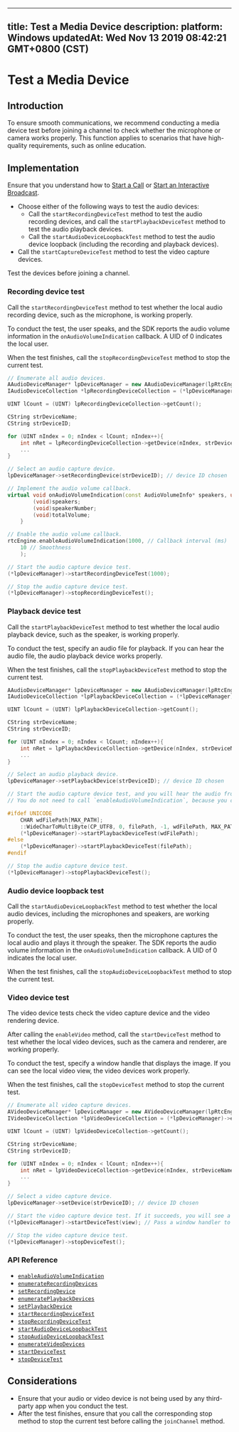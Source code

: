 
---
title: Test a Media Device
description: 
platform: Windows
updatedAt: Wed Nov 13 2019 08:42:21 GMT+0800 (CST)
---
# Test a Media Device
## Introduction

To ensure smooth communications, we recommend conducting a media device test before joining a channel to check whether the microphone or camera works properly. This function applies to scenarios that have high-quality requirements, such as online education.

## Implementation

Ensure that you understand how to [Start a Call](../../en/Interactive%20Broadcast/start_call_windows.md) or [Start an Interactive Broadcast](../../en/Interactive%20Broadcast/start_live_windows.md).

- Choose either of the following ways to test the audio devices:
	- Call the `startRecordingDeviceTest` method to test the audio recording devices, and call the `startPlaybackDeviceTest` method to test the audio playback devices.
	- Call the `startAudioDeviceLoopbackTest` method to test the audio device loopback (including the recording and playback devices).
- Call the `startCaptureDeviceTest` method to test the video capture devices.

<div class="alert note">Test the devices before joining a channel.</div>

### Recording device test

Call the `startRecordingDeviceTest` method to test whether the local audio recording device, such as the microphone, is working properly.

To conduct the test, the user speaks, and the SDK reports the audio volume information in the `onAudioVolumeIndication` callback. A UID of 0 indicates the local user.

When the test finishes, call the `stopRecordingDeviceTest` method to stop the current test.

```C++
// Enumerate all audio devices.
AAudioDeviceManager* lpDeviceManager = new AAudioDeviceManager(lpRtcEngine);
IAudioDeviceCollection *lpRecordingDeviceCollection = (*lpDeviceManager)->enumerateRecordingDevices();

UINT lCount = (UINT) lpRecordingDeviceCollection->getCount();

CString strDeviceName;
CString strDeviceID;

for (UINT nIndex = 0; nIndex < lCount; nIndex++){
    int nRet = lpRecordingDeviceCollection->getDevice(nIndex, strDeviceName, strDeviceID);
	...
}

// Select an audio capture device.
lpDeviceManager->setRecordingDevice(strDeviceID); // device ID chosen

// Implement the audio volume callback.
virtual void onAudioVolumeIndication(const AudioVolumeInfo* speakers, unsigned int speakerNumber, int totalVolume) {
        (void)speakers;
        (void)speakerNumber;
        (void)totalVolume;
    }

// Enable the audio volume callback.
rtcEngine.enableAudioVolumeIndication(1000, // Callback interval (ms)
	10 // Smoothness
	);

// Start the audio capture device test.
(*lpDeviceManager)->startRecordingDeviceTest(1000);

// Stop the audio capture device test.
(*lpDeviceManager)->stopRecordingDeviceTest();
```

### Playback device test

Call the `startPlaybackDeviceTest` method to test whether the local audio playback device, such as the speaker, is working properly.

To conduct the test, specify an audio file for playback. If you can hear the audio file, the audio playback device works properly.

When the test finishes, call the `stopPlaybackDeviceTest` method to stop the current test.

```C++
AAudioDeviceManager* lpDeviceManager = new AAudioDeviceManager(lpRtcEngine);
IAudioDeviceCollection *lpPlaybackDeviceCollection = (*lpDeviceManager)->enumeratePlaybackDevices();

UINT lCount = (UINT) lpPlaybackDeviceCollection->getCount();

CString strDeviceName;
CString strDeviceID;

for (UINT nIndex = 0; nIndex < lCount; nIndex++){
    int nRet = lpPlaybackDeviceCollection->getDevice(nIndex, strDeviceName, strDeviceID);
	...
}

// Select an audio playback device.
lpDeviceManager->setPlaybackDevice(strDeviceID); // device ID chosen

// Start the audio capture device test, and you will hear the audio from the external device.
// You do not need to call `enableAudioVolumeIndication`, because you can directly hear the audio.

#ifdef UNICODE
	CHAR wdFilePath[MAX_PATH];
	::WideCharToMultiByte(CP_UTF8, 0, filePath, -1, wdFilePath, MAX_PATH, NULL, NULL);
	(*lpDeviceManager)->startPlaybackDeviceTest(wdFilePath);
#else
	(*lpDeviceManager)->startPlaybackDeviceTest(filePath);
#endif

// Stop the audio capture device test.
(*lpDeviceManager)->stopPlaybackDeviceTest();
```

### Audio device loopback test

Call the `startAudioDeviceLoopbackTest` method to test whether the local audio devices, including the microphones and speakers, are working properly.

To conduct the test, the user speaks, then the microphone captures the local audio and plays it through the speaker. The SDK reports the audio volume information in the `onAudioVolumeIndication` callback. A UID of 0 indicates the local user.

When the test finishes, call the `stopAudioDeviceLoopbackTest` method to stop the current test.

### Video device test

The video device tests check the video capture device and the video rendering device.

After calling the `enableVideo` method, call the `startDeviceTest` method to test whether the local video devices, such as the camera and renderer, are working properly.

To conduct the test, specify a window handle that displays the image. If you can see the local video view, the video devices work properly.

When the test finishes, call the `stopDeviceTest` method to stop the current test.

```C++
// Enumerate all video capture devices.
AVideoDeviceManager* lpDeviceManager = new AVideoDeviceManager(lpRtcEngine);
IVideoDeviceCollection *lpVideoDeviceCollection = (*lpDeviceManager)->enumerateVideoDevices();

UINT lCount = (UINT) lpVideoDeviceCollection->getCount();

CString strDeviceName;
CString strDeviceID;

for (UINT nIndex = 0; nIndex < lCount; nIndex++){
    int nRet = lpVideoDeviceCollection->getDevice(nIndex, strDeviceName, strDeviceID);
	...
}

// Select a video capture device.
lpDeviceManager->setDevice(strDeviceID); // device ID chosen

// Start the video capture device test. If it succeeds, you will see a preview of the screen.
(*lpDeviceManager)->startDeviceTest(view); // Pass a window handler to it.

// Stop the video capture device test.
(*lpDeviceManager)->stopDeviceTest();
```


### API Reference

* [`enableAudioVolumeIndication`](https://docs.agora.io/en/Interactive%20Broadcast/API%20Reference/cpp/classagora_1_1rtc_1_1_i_rtc_engine.html#a4b30a8ff1ae50c4c114ae4f909c4ebcb)
* [`enumerateRecordingDevices`](https://docs.agora.io/en/Interactive%20Broadcast/API%20Reference/cpp/classagora_1_1rtc_1_1_i_audio_device_manager.html#a1ea4f53d60dc91ea83960885f9ab77ee)
* [`setRecordingDevice`](https://docs.agora.io/en/Interactive%20Broadcast/API%20Reference/cpp/classagora_1_1rtc_1_1_i_audio_device_manager.html#a723941355030636cd7d183d53cc7ace7)
* [`enumeratePlaybackDevices`](https://docs.agora.io/en/Interactive%20Broadcast/API%20Reference/cpp/classagora_1_1rtc_1_1_i_audio_device_manager.html#aa13c99d575d89e7ceeeb139be723b18a)
* [`setPlaybackDevice`](https://docs.agora.io/en/Interactive%20Broadcast/API%20Reference/cpp/classagora_1_1rtc_1_1_i_audio_device_manager.html#a1ee23eae83165a27bcbd88d80158b4f1)
* [`startRecordingDeviceTest`](https://docs.agora.io/en/Interactive%20Broadcast/API%20Reference/cpp/classagora_1_1rtc_1_1_i_audio_device_manager.html#a9e732d31f179a90d388998f5b86ebf06)
* [`stopRecordingDeviceTest`](https://docs.agora.io/en/Interactive%20Broadcast/API%20Reference/cpp/classagora_1_1rtc_1_1_i_audio_device_manager.html#a796e7b8a58eb303f18f04e1e9d12a94b)
* [`startAudioDeviceLoopbackTest`](https://docs.agora.io/en/Interactive%20Broadcast/API%20Reference/cpp/classagora_1_1rtc_1_1_i_audio_device_manager.html#ac78c08f3212dc3efa000e197207dec53)
* [`stopAudioDeviceLoopbackTest`](https://docs.agora.io/en/Interactive%20Broadcast/API%20Reference/cpp/classagora_1_1rtc_1_1_i_audio_device_manager.html#aad01da1e0bacd3f2fd355483f9e3befb)
* [`enumerateVideoDevices`](https://docs.agora.io/en/Interactive%20Broadcast/API%20Reference/cpp/classagora_1_1rtc_1_1_i_video_device_manager.html#aef51744162ec544abf2aaf0488ca062d)
* [`startDeviceTest`](https://docs.agora.io/en/Interactive%20Broadcast/API%20Reference/cpp/classagora_1_1rtc_1_1_i_video_device_manager.html#ac148cafcb191841fd4aa7f5b6166b16d)
* [`stopDeviceTest`](https://docs.agora.io/en/Interactive%20Broadcast/API%20Reference/cpp/classagora_1_1rtc_1_1_i_video_device_manager.html#ae3fe9f7ad1ddf4d5cda5e30d14b9d321)

## Considerations

- Ensure that your audio or video device is not being used by any third-party app when you conduct the test.
- After the test finishes, ensure that you call the corresponding stop method to stop the current test before calling the `joinChannel` method.
